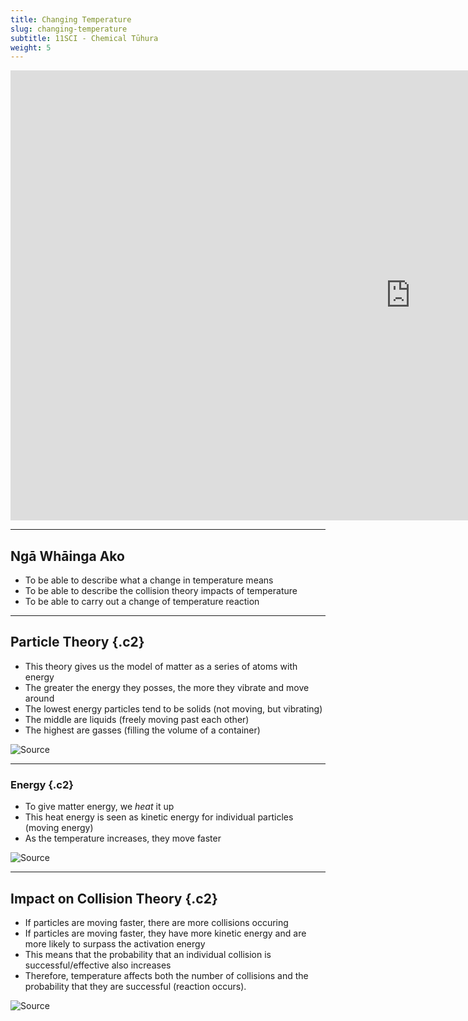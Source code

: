 ```yaml
---
title: Changing Temperature
slug: changing-temperature
subtitle: 11SCI - Chemical Tūhura
weight: 5
---
```


<iframe width="1280" height="720" src="https://www.youtube.com/embed/oeM6hKm6Td4" title="YouTube video player" frameborder="0" allow="accelerometer; autoplay; clipboard-write; encrypted-media; gyroscope; picture-in-picture" allowfullscreen></iframe>

---

## Ngā Whāinga Ako

- To be able to describe what a change in temperature means
- To be able to describe the collision theory impacts of temperature
- To be able to carry out a change of temperature reaction 

---

## Particle Theory {.c2}

- This theory gives us the model of matter as a series of atoms with energy
- The greater the energy they posses, the more they vibrate and move around
- The lowest energy particles tend to be solids (not moving, but vibrating)
- The middle are liquids (freely moving past each other)
- The highest are gasses (filling the volume of a container)

![[Source](https://wghsjuniorscience.weebly.com/particle-theory.html)](http://wghsjuniorscience.weebly.com/uploads/2/5/7/8/25789960/3104388_orig.jpg)

---

### Energy {.c2}

- To give matter energy, we _heat_ it up
- This heat energy is seen as kinetic energy for individual particles (moving energy)
- As the temperature increases, they move faster

![[Source](https://nesslabs.com/activation-energy)](https://nesslabs.com/wp-content/uploads/2020/12/activation-energy-banner.png)

---

## Impact on Collision Theory {.c2}

- If particles are moving faster, there are more collisions occuring
- If particles are moving faster, they have more kinetic energy and are more likely to surpass the activation energy
- This means that the probability that an individual collision is successful/effective also increases
- Therefore, temperature affects both the number of collisions and the probability that they are successful (reaction occurs).

![[Source](https://www.aplustopper.com/collision-theory-affect-rate-reaction/)](https://www.aplustopper.com/wp-content/uploads/2017/06/How-does-the-collision-theory-affect-the-rate-of-reaction-4.png)
